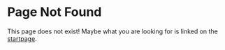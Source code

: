 # Page Not Found

This page does not exist! Maybe what you are looking for is linked on the [startpage](/).
